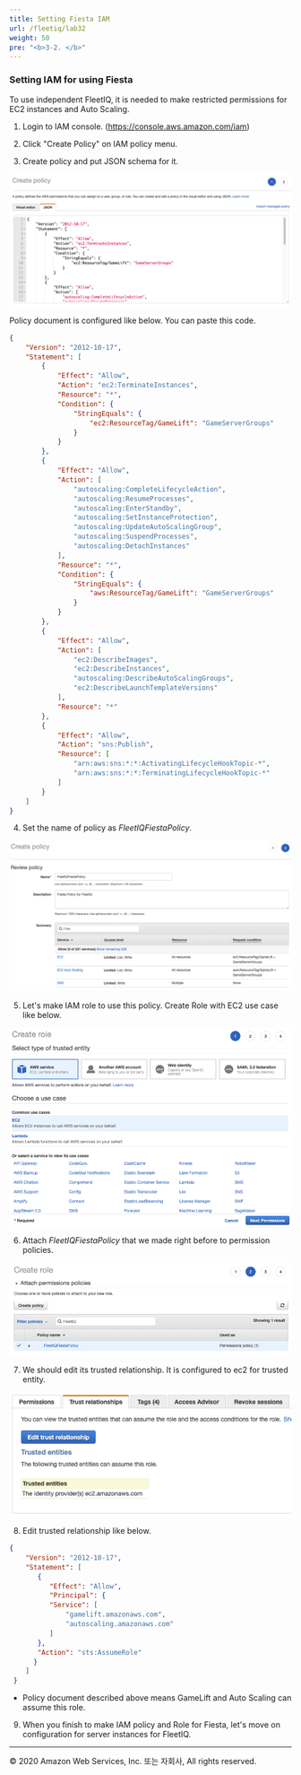 ```yaml
---
title: Setting Fiesta IAM
url: /fleetiq/lab32
weight: 50
pre: "<b>3-2. </b>"
---
```


### Setting IAM for using Fiesta

To use independent FleetIQ, it is needed to make restricted permissions for EC2 instances and Auto Scaling.

1. Login to IAM console. (https://console.aws.amazon.com/iam)

2. Click "Create Policy" on IAM policy menu.

3. Create policy and put JSON schema for it.

![Fiesta](./images/Fiesta-1[en].png)

Policy document is configured like below. You can paste this code.

```json
{
    "Version": "2012-10-17",
    "Statement": [
        {
            "Effect": "Allow",
            "Action": "ec2:TerminateInstances",
            "Resource": "*",
            "Condition": {
                "StringEquals": {
                    "ec2:ResourceTag/GameLift": "GameServerGroups"
                }
            }
        },
        {
            "Effect": "Allow",
            "Action": [
                "autoscaling:CompleteLifecycleAction",
                "autoscaling:ResumeProcesses",
                "autoscaling:EnterStandby",
                "autoscaling:SetInstanceProtection",
                "autoscaling:UpdateAutoScalingGroup",
                "autoscaling:SuspendProcesses",
                "autoscaling:DetachInstances"
            ],
            "Resource": "*",
            "Condition": {
                "StringEquals": {
                    "aws:ResourceTag/GameLift": "GameServerGroups"
                }
            }
        },
        {
            "Effect": "Allow",
            "Action": [
                "ec2:DescribeImages",
                "ec2:DescribeInstances",
                "autoscaling:DescribeAutoScalingGroups",
                "ec2:DescribeLaunchTemplateVersions"
            ],
            "Resource": "*"
        },
        {
            "Effect": "Allow",
            "Action": "sns:Publish",
            "Resource": [
                "arn:aws:sns:*:*:ActivatingLifecycleHookTopic-*",
                "arn:aws:sns:*:*:TerminatingLifecycleHookTopic-*"
            ]
        }
    ]
}
```

4. Set the name of policy as *FleetIQFiestaPolicy*.

![Fiesta](./images/Fiesta-2[en].png)

5. Let's make IAM role to use this policy. Create Role with EC2 use case like below.

![Fiesta](./images/Fiesta-3[en].png)

6. Attach *FleetIQFiestaPolicy* that we made right before to permission policies.

![Fiesta](./images/Fiesta-4[en].png)

7. We should edit its trusted relationship. It is configured to ec2 for trusted entity.

![Fiesta](./images/Fiesta-5[en].png)

8. Edit trusted relationship like below.

```json
{
    "Version": "2012-10-17",
    "Statement": [
       {
          "Effect": "Allow",
          "Principal": {
          "Service": [
              "gamelift.amazonaws.com",
              "autoscaling.amazonaws.com"
          ]
       },
       "Action": "sts:AssumeRole"
      }
    ]  
 }
```

* Policy document described above means GameLift and Auto Scaling can assume this role.


9. When you finish to make IAM policy and Role for Fiesta, let's move on configuration for server instances for FleetIQ.


---
<p align="left">
© 2020 Amazon Web Services, Inc. 또는 자회사, All rights reserved.
</p>
